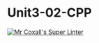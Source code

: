 # Unit3-02-CPP
[![Mr Coxall's Super Linter](https://github.com/ICS3U-Programming-DanielM/Unit3-02-CPP/workflows/Mr%20Coxall's%20Super%20Linter/badge.svg)](https://github.com/ICS3U-Programming-DanielM/Unit3-02-CPP/actions/)
